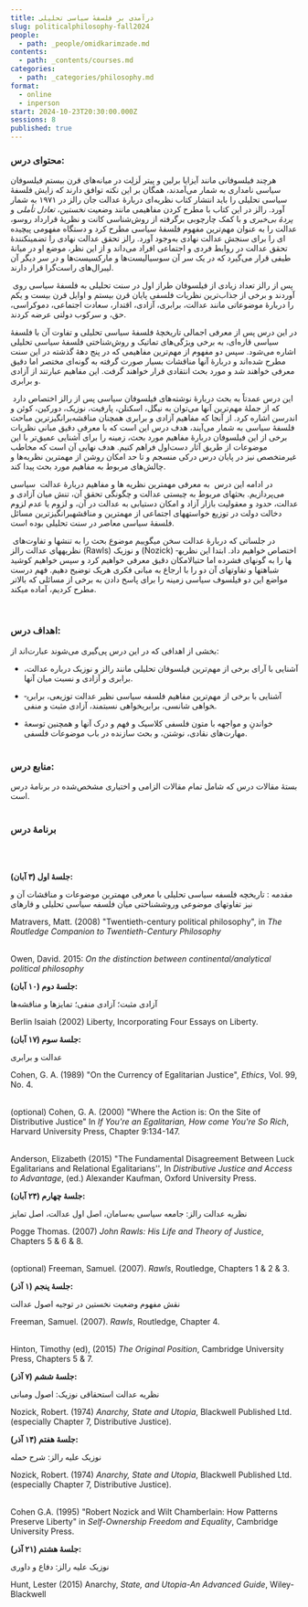 ```yaml
---
title: درآمدی بر فلسفهٔ سیاسی تحلیلی
slug: politicalphilosophy-fall2024
people:
  - path: _people/omidkarimzade.md
contents: 
  - path: _contents/courses.md
categories:
  - path: _categories/philosophy.md
format:
  - online
  - inperson
start: 2024-10-23T20:30:00.000Z
sessions: 8
published: true
---
```



### محتوای درس:

هرچند فیلسوفانی مانند آیزایا برلین و پیتر لَزلِت در میانه­‌های قرن بیستم فیلسوفان سیاسی نامداری به شمار می­‌آمدند، همگان بر این نکته توافق دارند که زایش فلسفهٔ سیاسی تحلیلی را باید انتشار کتاب نظریه­‌ای دربارهٔ عدالت جان رالز در ۱۹۷۱ به شمار آورد. رالز در اين کتاب با مطرح کردن مفاهيمی مانند وضعيت _نخستين_، _تعادل تأملی_ و _پردهٔ بی­‌خبری_ و با کمک چارچوبی برگرفته از روش­‌شناسی کانت و نظريهٔ قرارداد روسو، عدالت را به عنوان مهم­‌ترين مفهوم فلسفهٔ سياسی مطرح کرد و دستگاه مفهومی پيچيده­‌ای را برای سنجش عدالت نهادی به­‌وجود آورد. رالز تحقق عدالت نهادی را تضمين­کنندهٔ تحقق عدالت در روابط فردی و اجتماعی افراد می­‌داند و از اين نظر، موضع او در ميانهٔ طيفی قرار می­‌گيرد که در يک سر آن سوسياليست­‌ها و مارکسیست­‌ها و در سر ديگر آن ليبرال‌های راست‌‌گرا قرار دارند.

 پس از رالز تعداد زیادی از فیلسوفان طراز اول در سنت تحلیلی به فلسفهٔ سیاسی روی آوردند و برخی از جذاب‌ترین نظریات فلسفی پایان قرن بیستم و اوایل قرن بیست ­و­ یکم را دربارهٔ موضوعاتی مانند عدالت، برابری، آزادی، اقتدار، سعادت اجتماعی، دموکراسی، حق، و سرکوب دولتی عرضه کردند.

در این درس­ پس از معرفی اجمالی تاریخچهٔ فلسفهٔ سیاسی تحلیلی و تفاوت آن با فلسفهٔ سیاسی قاره­‌ای، به برخی ویژگی­‌های تماتیک و روش­‌شناختی فلسفهٔ سیاسی تحلیلی اشاره می­‌شود. سپس دو مفهوم از مهم­‌ترین مفاهیمی که در پنج دههٔ گذشته در این سنت مطرح شده‌­اند و دربارهٔ آنها مناقشات بسیار صورت گرفته به گونه‌‌ای مختصر اما دقیق معرفی خواهند شد و مورد بحث انتقادی قرار خواهند گرفت. این مفاهیم عبارتند از آزادی و برابری.

 این درس­ عمدتاً به بحث دربارهٔ نوشته­‌های فیلسوفان سیاسی پس از رالز اختصاص دارد که از جملهٔ مهم­‌ترین آنها می­‌توان به نیگل، اسکنلن، پارفیت، نوزیک، دورکین، کوئن و اندرسن اشاره کرد. از آنجا که مفاهیم آزادی و برابری همچنان مناقشه‌­برانگیزترین مباحث فلسفهٔ سیاسی به شمار می­‌آیند، هدف‌‌ درس این است که با معرفی دقیق مبانی نظریات برخی از این فیلسوفان دربارهٔ مفاهیم مورد بحث، زمینه را برای آشنایی عمیق­‌تر با این موضوعات از طریق آثار دست­‌اول فراهم کنیم. هدف نهایی آن است که مخاطب غیرمتخصص نیز در پایان درس­ درکی منسجم و تا حد امکان روشن از مهم­ترین نظریه­‌ها و چالش­‌های مربوط به مفاهیم مورد بحث پیدا کند.

در ادامه این درس  به معرفی مهم­ترین نظریه­ ها و مفاهیم دربارهٔ عدالت  سیاسی می‌پردازیم. بحث­های مربوط به چیستی عدالت و چگونگی تحقق آن، تنش میان آزادی و عدالت، حدود و معقولیت بازار آزاد و امکان دستیابی به عدالت در آن، و لزوم یا عدم لزوم دخالت دولت در توزیع خواسته­های اجتماعی از مهم­ترین و مناقشه­برانگیزترین مسائل فلسفهٔ سیاسی معاصر در سنت تحلیلی بوده است.

 در جلساتی که دربارهٔ عدالت سخن می­گوییم موضوع بحث را به تنش­ها و تفاوت‌های نظریه­های عدالت رالز (Rawls) و نوزیک (Nozick) اختصاص خواهیم داد. ابتدا این نظریه­ها را به گونه­ای فشرده اما حتی­الامکان دقیق معرفی خواهیم کرد و سپس خواهیم کوشید شباهت­ها و تفاوت­های آن دو را با ارجاع به مبانی فکری هریک توضیح دهیم. فهم درست مواضع این دو فیلسوف سیاسی زمینه را برای پاسخ دادن به برخی از مسائلی که بالاتر مطرح کردیم، آماده می­کند.

<br>

### اهداف درس:

 بخشی از اهدافی که در این درس پی‌گیری می‌شوند عبارت‌اند از:

 - آشنایی با آرای برخی از مهم‌ترین فیلسوفان تحلیلی مانند رالز و نوزیک درباره عدالت، برابری و آزادی و نسبت میان آنها.

 - آشنایی با برخی از مهم‌ترین مفاهیم فلسفه سیاسی نظیر عدالت توزیعی، برابری­خواهی شانسی، برابری­خواهی نسبت­مند، آزادی مثبت و منفی.

 - خواندنِ و مواجهه با متون فلسفی کلاسیک و فهم و درک آنها و همچنین توسعهٔ مهارت‌های نقادی، نوشتن، و بحث سازنده در باب موضوعات فلسفی.
<br><br>

### منابع درس:


بستهٔ مقالات درس که شامل تمام مقالات الزامی و اختیاری مشخص‌شده در برنامهٔ درس است.
<br>
<br>


### برنامهٔ درس
<br><br>

**جلسهٔ اول (۳ آبان):**

مقدمه : تاریخچه فلسفه سیاسی تحلیلی با معرفی مهم­ترین موضوعات و مناقشات آن و نیز تفاوت­های موضوعی وروش­شناختی میان فلسفه سیاسی تحلیلی و قاره­ای

<p dir="ltr">
Matravers, Matt. (2008) "Twentieth-century political philosophy", in <i>The Routledge Companion to Twentieth-Century Philosophy</i> <br><br>

Owen, David. 2015: <i>On the distinction between continental/analytical political philosophy</i>
</p>

**جلسهٔ دوم (۱۰ آبان):**

آزادی مثبت؛ آزادی منفی؛ تمایزها و مناقشه­‌ها

<p dir="ltr">
Berlin Isaiah (2002) </i>Liberty</i>, Incorporating Four Essays on Liberty.
</p>

**جلسهٔ سوم (۱۷ آبان):**

عدالت و برابری

<p dir="ltr">
Cohen, G. A. (1989) "On the Currency of Egalitarian Justice", <i>Ethics</i>, Vol. 99, No. 4.<br><br>

(optional) Cohen, G. A. (2000) "Where the Action is: On the Site of Distributive Justice" In _If You're an Egalitarian, How come You're So Rich_, Harvard University Press, Chapter 9:134-147.<br><br>

Anderson, Elizabeth (2015) "The Fundamental Disagreement Between Luck Egalitarians and Relational Egalitarians'', In <i>Distributive Justice and Access to Advantage</i>, (ed.) Alexander Kaufman, Oxford University Press.
</p>

**جلسهٔ چهارم (۲۴ آبان):**

نظریه عدالت رالز: جامعه سیاسی به­‌سامان، اصل اول عدالت، اصل تمایز

<p dir="ltr">
Pogge Thomas. (2007) <i>John Rawls: His Life and Theory of Justice</i>, Chapters 5 & 6 & 8.<br><br>

(optional) Freeman, Samuel. (2007). _Rawls_, Routledge, Chapters 1 & 2 & 3.
</p>

**جلسهٔ پنجم (۱ آذر):**

نقش مفهوم وضعیت نخستین در توجیه اصول عدالت

<p dir="ltr">
Freeman, Samuel. (2007). <i>Rawls</i>, Routledge, Chapter 4.<br><br>

Hinton, Timothy (ed), (2015) <i>The Original Position</i>, Cambridge University Press, Chapters 5 & 7.
</p>

**جلسهٔ ششم (۷ آذر):**

نظریه عدالت استحقاقی نوزیک: اصول ومبانی

<p dir="ltr">
Nozick, Robert. (1974) <i>Anarchy, State and Utopia</i>, Blackwell Published Ltd. (especially Chapter 7, Distributive Justice).
</p>

**جلسهٔ هفتم (۱۴ آذر):**

نوزیک علیه رالز: شرح حمله

<p dir="ltr">
Nozick, Robert. (1974) <i>Anarchy, State and Utopia</i>, Blackwell Published Ltd. (especially Chapter 7, Distributive Justice).<br><br>

Cohen G.A. (1995) "Robert Nozick and Wilt Chamberlain: How Patterns Preserve Liberty" in <i>Self-Ownership Freedom and Equality</i>, Cambridge University Press.
</p>

**جلسهٔ هشتم (۲۱ آذر):**

نوزیک علیه رالز: دفاع و داوری

<p dir="ltr">
Hunt, Lester (2015) Anarchy, <i>State, and Utopia-An Advanced Guide</i>, Wiley-Blackwell
</p>
